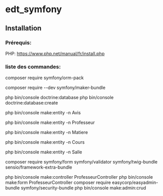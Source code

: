 # edt_symfony

## Installation

### Prérequis:

PHP: https://www.php.net/manual/fr/install.php

### liste des commandes: 

composer require symfony/orm-pack

composer require --dev symfony/maker-bundle

php bin/console doctrine:database
php bin/console doctrine:database:create

php bin/console make:entity -n Avis

php bin/console make:entity -n Professeur

php bin/console make:entity -n Matiere

php bin/console make:entity -n Cours

php bin/console make:entity -n Salle

composer require symfony/form symfony/validator symfony/twig-bundle sensio/framework-extra-bundle

php bin/console make:controller ProfesseurController
php bin/console make:form ProfesseurController
composer require easycorp/easyadmin-bundle symfony/security-bundle
php bin/console make:admin:crud
